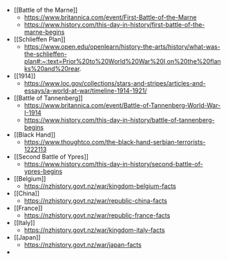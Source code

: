 - [[Battle of the Marne]]
	- https://www.britannica.com/event/First-Battle-of-the-Marne
	- https://www.history.com/this-day-in-history/first-battle-of-the-marne-begins
- [[Schlieffen Plan]]
	- https://www.open.edu/openlearn/history-the-arts/history/what-was-the-schlieffen-plan#:~:text=Prior%20to%20World%20War%20I,on%20the%20flanks%20and%20rear.
- [[1914]]
	- https://www.loc.gov/collections/stars-and-stripes/articles-and-essays/a-world-at-war/timeline-1914-1921/
- [[Battle of Tannenberg]]
	- https://www.britannica.com/event/Battle-of-Tannenberg-World-War-I-1914
	- https://www.history.com/this-day-in-history/battle-of-tannenberg-begins
- [[Black Hand]]
	- https://www.thoughtco.com/the-black-hand-serbian-terrorists-1222113
- [[Second Battle of Ypres]]
	- https://www.history.com/this-day-in-history/second-battle-of-ypres-begins
- [[Belgium]]
	- https://nzhistory.govt.nz/war/kingdom-belgium-facts
- [[China]]
	- https://nzhistory.govt.nz/war/republic-china-facts
- [[France]]
	- https://nzhistory.govt.nz/war/republic-france-facts
- [[Italy]]
	- https://nzhistory.govt.nz/war/kingdom-italy-facts
- [[Japan]]
	- https://nzhistory.govt.nz/war/japan-facts
- 